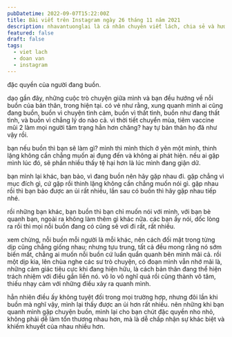 ```yaml
---
pubDatetime: 2022-09-07T15:22:00Z
title: Bài viết trên Instagram ngày 26 tháng 11 năm 2021
description: nhavantuonglai là cá nhân chuyên viết lách, chia sẻ và hướng dẫn mọi người thuần thục hơn khi thực hành viết lách mỗi ngày qua những bài chia sẻ ngắn trên Instagram chính thức.
featured: false
draft: false
tags:
  - viet lach
  - doan van
  - instagram
---
```


đặc quyền của người đang buồn.

dạo gần đây, những cuộc trò chuyện giữa mình và bạn đều hướng về nỗi buồn của bản thân, trong hiện tại. có vẻ như rằng, xung quanh mình ai cũng đang buồn, buồn vì chuyện tình cảm, buồn vì thất tình, buồn như đang thất tình, và buồn vì chẳng lý do nào cả. vì thời tiết chuyển mùa, tiêm vaccine mũi 2 làm mọi người tâm trạng hẳn hơn chăng? hay tự bản thân họ đã như vậy rồi.

bạn nếu buồn thì bạn sẽ làm gì? mình thì mình thích ở yên một mình, thinh lặng không cần chẳng muốn ai đụng đến và không ai phát hiện. nếu ai gặp mình lúc đó, sẽ phần nhiều thấy tệ hại hơn là lúc mình đang giận dữ.

bạn mình lại khác, bạn bảo, vì đang buồn nên hãy gặp nhau đi. gặp chẳng vì mục đích gì, cứ gặp rồi thinh lặng không cần chẳng muốn nói gì. gặp nhau rồi thì bạn bảo được an ủi rất nhiều, lần sau có buồn thì hãy gặp nhau tiếp nhé.

rồi những bạn khác, bạn buồn thì bạn chỉ muốn nói với mình, với bạn bè quanh bạn, ngoài ra không làm thêm gì khác nữa. các bạn ấy nói, dốc lòng ra rồi thì mọi nỗi buồn đang có cũng sẽ vơi đi rất, rất nhiều.

xem chừng, nỗi buồn mỗi người là mỗi khác, nên cách đối mặt trong từng dịp cũng chẳng giống nhau; nhưng tựu trung, tất cả đều mong rằng nó sớm biến mất, chẳng ai muốn nỗi buồn cứ luẩn quẩn quanh bên mình mãi cả. rồi một dịp kia, lên chùa nghe các sư trò chuyện, có đoạn mình vẫn nhớ mãi là, những cảm giác tiêu cực khi đang hiện hữu, là cách bản thân đang thể hiện trách nhiệm với điều gắn liền nó. vô lo vô nghĩ quá rồi cũng thành vô tâm, thiếu nhạy cảm với những điều xảy ra quanh mình.

hẳn nhiên điều ấy không tuyệt đối trong mọi trường hợp, nhưng đôi lần khi buồn mà nghĩ vậy, mình lại thấy được an ủi hơn rất nhiều. nên những khi bạn quanh mình gặp chuyện buồn, mình lại cho bạn chút đặc quyền nho nhỏ, không phải dễ làm tổn thương nhau hơn, mà là dễ chấp nhận sự khác biệt và khiếm khuyết của nhau nhiều hơn.
